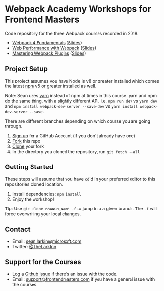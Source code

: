 # Webpack Academy Workshops for Frontend Masters
Code repository for the three Webpack courses recorded in 2018.

- [Webpack 4 Fundamentals](https://frontendmasters.com/courses/webpack-fundamentals/) ([Slides](https://docs.google.com/presentation/d/1hFtMCMo62DgOIc-9OwgaVwPZHwv1cgMELArHcMbXlSI/edit#slide=id.g15e96ef847_0_0))
- [Web Performance with Webpack](https://frontendmasters.com/courses/performance-webpack/) ([Slides](https://docs.google.com/presentation/d/1FW3GT9Ww1S6SEGu8HAO5eRZUFggfVuFE2ievNCDWVDo/edit?usp=sharing))
- [Mastering Webpack Plugins](https://frontendmasters.com/courses/webpack-plugins/) ([Slides](https://docs.google.com/presentation/d/1P5f-cK4jlhGQIfPQ_vaYFRWV464kBb5UaUBkfRjBp4Y/edit?usp=sharing))

## Project Setup

This project assumes you have [Node.js v8](http://nodejs.org/) or greater installed which comes
the latest [npm](https://www.npmjs.com/) v5 or greater installed as well. 

Note: Sean uses [yarn](https://yarnpkg.com/lang/en/) instead of npm at times in this course. yarn and npm do the same thing, with a slightly different API. i.e. `npm run dev` vs `yarn dev` and `npm install webpack-dev-server --save-dev` vs `yarn install webpack-dev-server --save`.

There are different branches depending on which course you are going through.

1. [Sign up](https://github.com/join) for a GitHub Account (if you don't already have one)
2. [Fork](https://help.github.com/articles/fork-a-repo/) this repo
3. [Clone](https://help.github.com/articles/cloning-a-repository/) your fork
4. In the directory you cloned the repository, run `git fetch --all`

## Getting Started
These steps will assume that you have `cd`'d in your preferred editor to this repositories cloned location.

1. Install dependencies: `npm install`
2. Enjoy the workshop!

Tip: Use `git clone BRANCH_NAME -f` to jump into a given branch. The `-f` will force overwriting your local changes.

## Contact
* Email: sean.larkin@microsoft.com
* Twitter: [@TheLarkInn](https://twitter.com/thelarkinn)

## Support for the Courses
* Log a [Github issue](https://github.com/thelarkinn/webpack-workshop-2018/issues) if there's an issue with the code.
* Email: support@frontendmasters.com if you have a general issue with the courses.